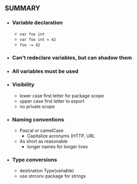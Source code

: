 ## SUMMARY

- ### Variable declaration

  - `var foo int`
  - `var foo int = 42`
  - `foo := 42`

- ### Can't redeclare variables, but can shadow them

- ### All variables must be used

- ### Visibility

  - lower case first letter for package scope
  - upper case first letter to export
  - no private scope

- ### Naming conventions

  - Pascal or camelCase
    - Capitalize acronyms (HTTP, URL
  - As short as reasonable
    - longer names for longer lives

- ### Type conversions

  - destination Type(variable)
  - use strconv package for strings
